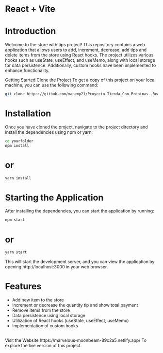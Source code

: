 # React + Vite

# Introduction
Welcome to the store with tips project! This repository contains a web application that allows users to add, increment, decrease, add tips and delete items from the store using React hooks. The project utilizes various hooks such as useState, useEffect, and useMemo, along with local storage for data persistence. Additionally, custom hooks have been implemented to enhance functionality.

Getting Started
Clone the Project
To get a copy of this project on your local machine, you can use the following command:

```bash
git clone https://github.com/vanemp21/Proyecto-Tienda-Con-Propinas--ReactTS.git
```

# Installation
Once you have cloned the project, navigate to the project directory and install the dependencies using npm or yarn:

```bash
cd yourfolder
npm install
```
# or
```bash
yarn install
```
# Starting the Application
After installing the dependencies, you can start the application by running:

```bash
npm start
```
# or
```bash
yarn start
```
This will start the development server, and you can view the application by opening http://localhost:3000 in your web browser.

# Features
<ul>
<li>Add new item to the store</li>
<li>Increment or decrease the quantity tip and show total payment</li>
<li>Remove items from the store</li>
<li>Data persistence using local storage</li>
<li>Utilization of React hooks (useState, useEffect, useMemo)</li>
<li>Implementation of custom hooks</li>
  </ul><br/>
Visit the Website https://marvelous-moonbeam-89c2a5.netlify.app/
To explore the live version of this project.

